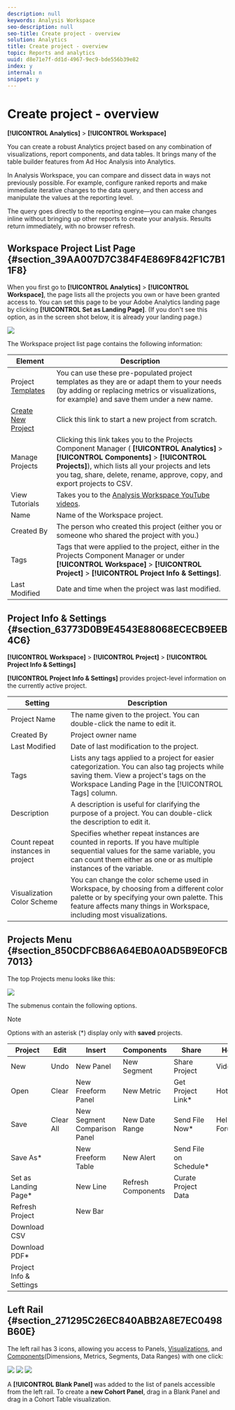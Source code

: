 ```yaml
---
description: null
keywords: Analysis Workspace
seo-description: null
seo-title: Create project - overview
solution: Analytics
title: Create project - overview
topic: Reports and analytics
uuid: d8e71e7f-dd1d-4967-9ec9-bde556b39e82
index: y
internal: n
snippet: y
---
```


# Create project - overview

 **[!UICONTROL Analytics]** > **[!UICONTROL Workspace]**

You can create a robust Analytics project based on any combination of visualizations, report components, and data tables. It brings many of the table builder features from Ad Hoc Analysis into Analytics.

In Analysis Workspace, you can compare and dissect data in ways not previously possible. For example, configure ranked reports and make immediate iterative changes to the data query, and then access and manipulate the values at the reporting level.

The query goes directly to the reporting engine—you can make changes inline without bringing up other reports to create your analysis. Results return immediately, with no browser refresh.

## Workspace Project List Page {#section_39AA007D7C384F4E869F842F1C7B11F8}

When you first go to **[!UICONTROL Analytics]** > **[!UICONTROL Workspace]**, the page lists all the projects you own or have been granted access to. You can set this page to be your Adobe Analytics landing page by clicking **[!UICONTROL Set as Landing Page]**. (If you don't see this option, as in the screen shot below, it is already your landing page.)

![](assets/sample-project.png)

The Workspace project list page contains the following information: 

|  Element  | Description  |
|---|---|
| Project [Templates](../../analysis_workspace/build_workspace_project/starter_projects.md#concept_49B9A327C5004DB0A4BE6291435625C5)  | You can use these pre-populated project templates as they are or adapt them to your needs (by adding or replacing metrics or visualizations, for example) and save them under a new name.  |
| [Create New Project](../../analysis_workspace/build_workspace_project/t_freeform_project.md#task_C2C698ACC7954062A28E4784911E6CF2)  | Click this link to start a new project from scratch.  |
|  Manage Projects  |Clicking this link takes you to the Projects Component Manager ( **[!UICONTROL Analytics]** > **[!UICONTROL Components]** > **[!UICONTROL Projects]**), which lists all your projects and lets you tag, share, delete, rename, approve, copy, and export projects to CSV.  |
|  View Tutorials  |Takes you to the [Analysis Workspace YouTube videos](https://www.youtube.com/playlist?list=PL2tCx83mn7GuNnQdYGOtlyCu0V5mEZ8sS).  |
|  Name  | Name of the Workspace project.  |
|  Created By  | The person who created this project (either you or someone who shared the project with you.)  |
|  Tags  |Tags that were applied to the project, either in the Projects Component Manager or under **[!UICONTROL Workspace]** > **[!UICONTROL Project]** > **[!UICONTROL Project Info & Settings]**.  |
|  Last Modified  | Date and time when the project was last modified.  |

## Project Info & Settings {#section_63773D0B9E4543E88068ECECB9EEB4C6}

**[!UICONTROL Workspace]** > **[!UICONTROL Project]** > **[!UICONTROL Project Info & Settings]**

**[!UICONTROL Project Info & Settings]** provides project-level information on the currently active project. 

|  Setting  | Description  |
|---|---|
|  Project Name  | The name given to the project. You can double-click the name to edit it.  |
|  Created By  | Project owner name  |
|  Last Modified  | Date of last modification to the project.  |
|  Tags  |Lists any tags applied to a project for easier categorization. You can also tag projects while saving them. View a project's tags on the Workspace Landing Page in the [!UICONTROL Tags] column.  |
|  Description  | A description is useful for clarifying the purpose of a project. You can double-click the description to edit it.  |
|  Count repeat instances in project  | Specifies whether repeat instances are counted in reports. If you have multiple sequential values for the same variable, you can count them either as one or as multiple instances of the variable.  |
|  Visualization Color Scheme  | You can change the color scheme used in Workspace, by choosing from a different color palette or by specifying your own palette. This feature affects many things in Workspace, including most visualizations.  |

## Projects Menu {#section_850CDFCB86A64EB0A0AD5B9E0FCB7013}

The top Projects menu looks like this:

![](assets/new-project-menus.png)

The submenus contain the following options.

>[!NOTE]
>
>Options with an asterisk (&#42;) display only with **saved** projects.

|  Project  | Edit  | Insert  | Components  | Share  | Help  |
|---|---|---|---|---|---|
|  New  | Undo  | New Panel  | New Segment  | Share Project  | Videos  |
|  Open  | Clear  | New Freeform Panel  | New Metric  | Get Project Link&#42;  | Hotkeys  |
|  Save  | Clear All  | New Segment Comparison Panel  | New Date Range  | Send File Now&#42;  | Help Forum  |
|  Save As&#42;  |  | New Freeform Table  | New Alert  | Send File on Schedule&#42;  |  |
|  Set as Landing Page&#42;  |  | New Line  | Refresh Components  | Curate Project Data  |  |
|  Refresh Project  |  | New Bar  |  |  |  |
|  Download CSV  |  |  |  |  |  |
|  Download PDF&#42;  |  |  |  |  |  |
|  Project Info & Settings  |  |  |  |  |  |

## Left Rail {#section_271295C26EC840ABB2A8E7EC0498B60E}

The left rail has 3 icons, allowing you access to Panels, [Visualizations](../../analysis_workspace//freeform-analysis-visualizations.md#concept_09242627629147A88A68F1506954C276), and [Components](../../analysis_workspace/components/analysis-workspace-components.md#concept_BEBE3A75E072495D9E2F895567BBD462)(Dimensions, Metrics, Segments, Data Ranges) with one click:

![](assets/panels.png) ![](assets/visualizations.png) ![](assets/components.png)

A **[!UICONTROL Blank Panel]** was added to the list of panels accessible from the left rail. To create a **new Cohort Panel**, drag in a Blank Panel and drag in a Cohort Table visualization. 
